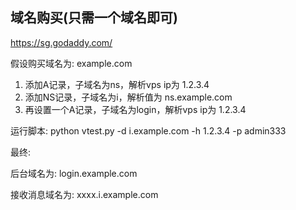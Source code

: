 ## 域名购买(只需一个域名即可)
https://sg.godaddy.com/

假设购买域名为: example.com

1. 添加A记录，子域名为ns，解析vps ip为 1.2.3.4
2. 添加NS记录，子域名为i，解析值为 ns.example.com
3. 再设置一个A记录，子域名为login，解析vps ip为 1.2.3.4

运行脚本: python vtest.py -d i.example.com -h 1.2.3.4 -p admin333

最终:

后台域名为: login.example.com

接收消息域名为: xxxx.i.example.com
